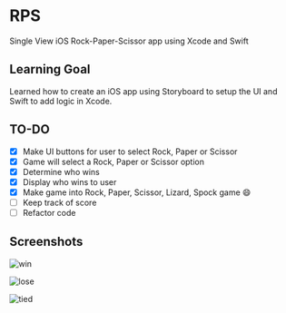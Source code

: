 # RPS
Single View iOS Rock-Paper-Scissor app using Xcode and Swift

## Learning Goal 
Learned how to create an iOS app using Storyboard to setup the UI and Swift to add logic in Xcode.

## TO-DO
- [x] Make UI buttons for user to select Rock, Paper or Scissor
- [x] Game will select a Rock, Paper or Scissor option 
- [x] Determine who wins
- [x] Display who wins to user
- [x] Make game into Rock, Paper, Scissor, Lizard, Spock game :smile:
- [ ] Keep track of score
- [ ] Refactor code

## Screenshots
![win](./RPS/Screenshots/resized_win.png)

![lose](./RPS/Screenshots/resized_lose.png)

![tied](./RPS/Screenshots/resized_tied.png)
